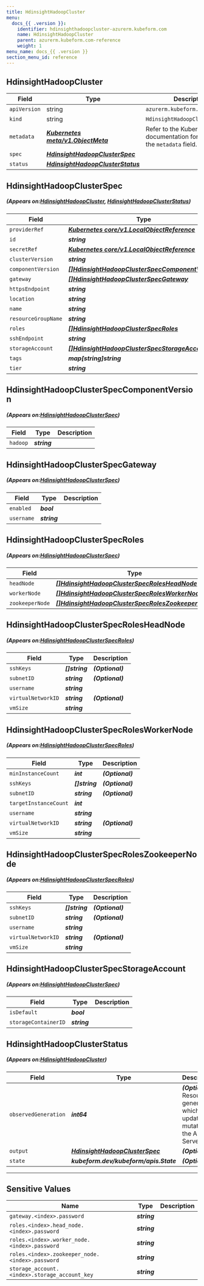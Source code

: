 ```yaml
---
title: HdinsightHadoopCluster
menu:
  docs_{{ .version }}:
    identifier: hdinsighthadoopcluster-azurerm.kubeform.com
    name: HdinsightHadoopCluster
    parent: azurerm.kubeform.com-reference
    weight: 1
menu_name: docs_{{ .version }}
section_menu_id: reference
---
```


## HdinsightHadoopCluster
| Field | Type | Description |
| ------ | ----- | ----------- |
| `apiVersion` | string | `azurerm.kubeform.com/v1alpha1` |
|    `kind` | string | `HdinsightHadoopCluster` |
| `metadata` | ***[Kubernetes meta/v1.ObjectMeta](https://kubernetes.io/docs/reference/generated/kubernetes-api/v1.13/#objectmeta-v1-meta)***|Refer to the Kubernetes API documentation for the fields of the `metadata` field.|
| `spec` | ***[HdinsightHadoopClusterSpec](#HdinsightHadoopClusterSpec)***||
| `status` | ***[HdinsightHadoopClusterStatus](#HdinsightHadoopClusterStatus)***||
## HdinsightHadoopClusterSpec
##### (Appears on:[HdinsightHadoopCluster](#HdinsightHadoopCluster), [HdinsightHadoopClusterStatus](#HdinsightHadoopClusterStatus))
| Field | Type | Description |
| ------ | ----- | ----------- |
| `providerRef` | ***[Kubernetes core/v1.LocalObjectReference](https://kubernetes.io/docs/reference/generated/kubernetes-api/v1.13/#localobjectreference-v1-core)***||
| `id` | ***string***||
| `secretRef` | ***[Kubernetes core/v1.LocalObjectReference](https://kubernetes.io/docs/reference/generated/kubernetes-api/v1.13/#localobjectreference-v1-core)***||
| `clusterVersion` | ***string***||
| `componentVersion` | ***[[]HdinsightHadoopClusterSpecComponentVersion](#HdinsightHadoopClusterSpecComponentVersion)***||
| `gateway` | ***[[]HdinsightHadoopClusterSpecGateway](#HdinsightHadoopClusterSpecGateway)***||
| `httpsEndpoint` | ***string***| ***(Optional)*** |
| `location` | ***string***||
| `name` | ***string***||
| `resourceGroupName` | ***string***||
| `roles` | ***[[]HdinsightHadoopClusterSpecRoles](#HdinsightHadoopClusterSpecRoles)***||
| `sshEndpoint` | ***string***| ***(Optional)*** |
| `storageAccount` | ***[[]HdinsightHadoopClusterSpecStorageAccount](#HdinsightHadoopClusterSpecStorageAccount)***||
| `tags` | ***map[string]string***| ***(Optional)*** |
| `tier` | ***string***||
## HdinsightHadoopClusterSpecComponentVersion
##### (Appears on:[HdinsightHadoopClusterSpec](#HdinsightHadoopClusterSpec))
| Field | Type | Description |
| ------ | ----- | ----------- |
| `hadoop` | ***string***||
## HdinsightHadoopClusterSpecGateway
##### (Appears on:[HdinsightHadoopClusterSpec](#HdinsightHadoopClusterSpec))
| Field | Type | Description |
| ------ | ----- | ----------- |
| `enabled` | ***bool***||
| `username` | ***string***||
## HdinsightHadoopClusterSpecRoles
##### (Appears on:[HdinsightHadoopClusterSpec](#HdinsightHadoopClusterSpec))
| Field | Type | Description |
| ------ | ----- | ----------- |
| `headNode` | ***[[]HdinsightHadoopClusterSpecRolesHeadNode](#HdinsightHadoopClusterSpecRolesHeadNode)***||
| `workerNode` | ***[[]HdinsightHadoopClusterSpecRolesWorkerNode](#HdinsightHadoopClusterSpecRolesWorkerNode)***||
| `zookeeperNode` | ***[[]HdinsightHadoopClusterSpecRolesZookeeperNode](#HdinsightHadoopClusterSpecRolesZookeeperNode)***||
## HdinsightHadoopClusterSpecRolesHeadNode
##### (Appears on:[HdinsightHadoopClusterSpecRoles](#HdinsightHadoopClusterSpecRoles))
| Field | Type | Description |
| ------ | ----- | ----------- |
| `sshKeys` | ***[]string***| ***(Optional)*** |
| `subnetID` | ***string***| ***(Optional)*** |
| `username` | ***string***||
| `virtualNetworkID` | ***string***| ***(Optional)*** |
| `vmSize` | ***string***||
## HdinsightHadoopClusterSpecRolesWorkerNode
##### (Appears on:[HdinsightHadoopClusterSpecRoles](#HdinsightHadoopClusterSpecRoles))
| Field | Type | Description |
| ------ | ----- | ----------- |
| `minInstanceCount` | ***int***| ***(Optional)*** |
| `sshKeys` | ***[]string***| ***(Optional)*** |
| `subnetID` | ***string***| ***(Optional)*** |
| `targetInstanceCount` | ***int***||
| `username` | ***string***||
| `virtualNetworkID` | ***string***| ***(Optional)*** |
| `vmSize` | ***string***||
## HdinsightHadoopClusterSpecRolesZookeeperNode
##### (Appears on:[HdinsightHadoopClusterSpecRoles](#HdinsightHadoopClusterSpecRoles))
| Field | Type | Description |
| ------ | ----- | ----------- |
| `sshKeys` | ***[]string***| ***(Optional)*** |
| `subnetID` | ***string***| ***(Optional)*** |
| `username` | ***string***||
| `virtualNetworkID` | ***string***| ***(Optional)*** |
| `vmSize` | ***string***||
## HdinsightHadoopClusterSpecStorageAccount
##### (Appears on:[HdinsightHadoopClusterSpec](#HdinsightHadoopClusterSpec))
| Field | Type | Description |
| ------ | ----- | ----------- |
| `isDefault` | ***bool***||
| `storageContainerID` | ***string***||
## HdinsightHadoopClusterStatus
##### (Appears on:[HdinsightHadoopCluster](#HdinsightHadoopCluster))
| Field | Type | Description |
| ------ | ----- | ----------- |
| `observedGeneration` | ***int64***| ***(Optional)*** Resource generation, which is updated on mutation by the API Server.|
| `output` | ***[HdinsightHadoopClusterSpec](#HdinsightHadoopClusterSpec)***| ***(Optional)*** |
| `state` | ***kubeform.dev/kubeform/apis.State***| ***(Optional)*** |
---
## Sensitive Values
| Name | Type | Description |
|------|------|-------------|
| `gateway.<index>.password` | ***string*** ||
| `roles.<index>.head_node.<index>.password` | ***string*** ||
| `roles.<index>.worker_node.<index>.password` | ***string*** ||
| `roles.<index>.zookeeper_node.<index>.password` | ***string*** ||
| `storage_account.<index>.storage_account_key` | ***string*** ||
